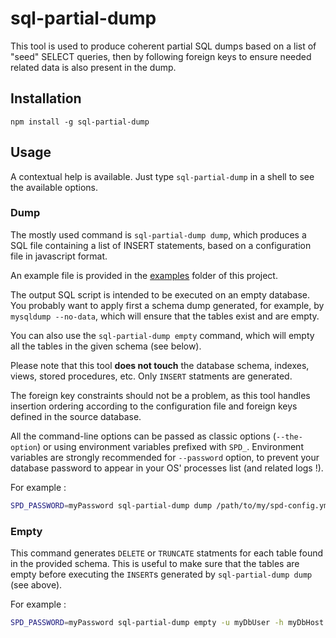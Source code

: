 # sql-partial-dump

This tool is used to produce coherent partial SQL dumps based on a list of "seed" SELECT queries, then by following foreign keys
to ensure needed related data is also present in the dump.

## Installation

`npm install -g sql-partial-dump`

## Usage

A contextual help is available. Just type `sql-partial-dump` in a shell to see the available options.

### Dump

The mostly used command is `sql-partial-dump dump`, which produces a SQL file containing a list of INSERT statements, based on a configuration file
in javascript format.

An example file is provided in the [examples](./examples) folder of this project.

The output SQL script is intended to be executed on an empty database.
You probably want to apply first a schema dump generated, for example, by `mysqldump --no-data`, which will ensure that the tables exist and are empty.

You can also use the `sql-partial-dump empty` command, which will empty all the tables in the given schema (see below).

Please note that this tool **does not touch** the database schema, indexes, views, stored procedures, etc. Only `INSERT` statments are generated.

The foreign key constraints should not be a problem, as this tool handles insertion ordering according to the configuration file and foreign keys defined
in the source database.

All the command-line options can be passed as classic options (`--the-option`) or using environment variables prefixed with `SPD_`.
Environment variables are strongly recommended for `--password` option, to prevent your database password to appear in your OS' processes list (and related logs !).

For example :

```sh
SPD_PASSWORD=myPassword sql-partial-dump dump /path/to/my/spd-config.yml -u myDbUser -h myDbHost -s myDbSchema > inserts.sql
```

### Empty

This command generates `DELETE` or `TRUNCATE` statments for each table found in the provided schema.
This is useful to make sure that the tables are empty before executing
the `INSERT`s generated by `sql-partial-dump dump` (see above).

For example :

```sh
SPD_PASSWORD=myPassword sql-partial-dump empty -u myDbUser -h myDbHost -s myDbSchema > empty.sql
```

